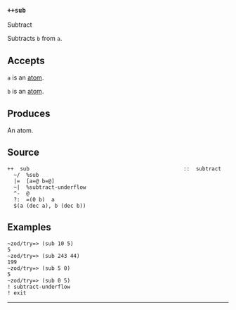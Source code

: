 ### `++sub`

Subtract

Subtracts `b` from `a`.

Accepts
-------

`a` is an [atom]().

`b` is an [atom]().

Produces
--------

An atom.

Source
------

    ++  sub                                                 ::  subtract
      ~/  %sub
      |=  [a=@ b=@]
      ~|  %subtract-underflow
      ^-  @
      ?:  =(0 b)  a
      $(a (dec a), b (dec b))

Examples
--------

    ~zod/try=> (sub 10 5)
    5
    ~zod/try=> (sub 243 44)
    199
    ~zod/try=> (sub 5 0)
    5
    ~zod/try=> (sub 0 5)
    ! subtract-underflow
    ! exit



***
